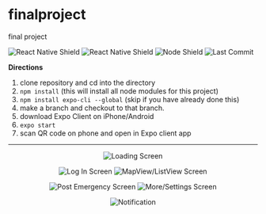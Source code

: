 # finalproject
final project

![React Native Shield](https://img.shields.io/badge/Platform-iOS%20%7C%20Android-lightgrey.svg)
![React Native Shield](https://img.shields.io/badge/Made%20with-React%20Native-blue.svg)
![Node Shield](https://img.shields.io/badge/node-%3E%3D%206.0.0-brightgreen.svg?maxAge=2592000)
![Last Commit](https://img.shields.io/github/last-commit/colinfran/pigeonapp.svg)

__Directions__
1) clone repository and cd into the directory
2) `npm install` (this will install all node modules for this project)
3) `npm install expo-cli --global` (skip if you have already done this)
4) make a branch and checkout to that branch.
5) download Expo Client on iPhone/Android
6) `expo start`
7) scan QR code on phone and open in Expo client app

______________________________________________________

<p align="center">
  <img alt="Loading Screen" src="https://github.com/colinfran/pigeonapp/blob/master/assets/demo/loading.png"/>
</p>

<p align="center">
  <img alt="Log In Screen" src="https://github.com/colinfran/pigeonapp/blob/master/assets/demo/1.gif"/>
  <img alt="MapView/ListView Screen" src="https://github.com/colinfran/pigeonapp/blob/master/assets/demo/2.gif"/>
</p>

<p align="center">
  <img alt="Post Emergency Screen" src="https://github.com/colinfran/pigeonapp/blob/master/assets/demo/3.gif"/>
  <img alt="More/Settings Screen" src="https://github.com/colinfran/pigeonapp/blob/master/assets/demo/4.gif"/>
</p>

<p align="center">
  <img alt="Notification" src="https://github.com/colinfran/pigeonapp/blob/master/assets/demo/5.gif"/>
</p>
